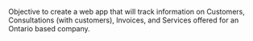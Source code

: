 Objective
to create a web app that will track information on Customers, Consultations (with customers), Invoices, and Services offered for an Ontario based company. 